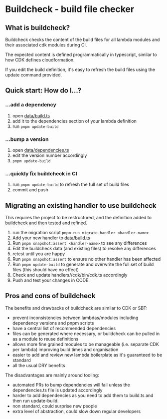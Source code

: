 # Buildcheck - build file checker

## What is buildcheck?
Buildcheck checks the content of the build files for all lambda modules and their associated cdk modules during CI.

The expected content is defined programmatically in typescript, similar to how CDK defines cloudformation.

If you edit the build definition, it's easy to refresh the build files using the update command provided.

## Quick start: How do I...?
### ...add a dependency
1. open [data/build.ts](data/build.ts) 
1. add it to the dependencies section of your lambda definition
1. run `pnpm update-build`
### ...bump a version
1. open [data/dependencies.ts](data/dependencies.ts)
1. edit the version number accordingly
1. `pnpm update-build`
### ...quickly fix buildcheck in CI
1. run `pnpm update-build` to refresh the full set of build files
2. commit and push

## Migrating an existing handler to use buildcheck
This requires the project to be restructured, and the definition added to buildcheck and then tested and refined.

1. run the migration script `pnpm run migrate-handler <handler-name>`
1. Add your new handler to [data/build.ts](data/build.ts)
1. Run `pnpm snapshot:assert <handler-name>` to see any differences
1. Edit the buildcheck data (and existing files) to resolve any differences
1. retest until you are happy
1. Run `pnpm snapshot:assert` to ensure no other handler has been affected
1. Run `pnpm update-build` to generate and overwrite the full set of build files (this should have no effect)
1. Check and update handlers/<handler-name>/cdk/bin/cdk.ts accordingly
1. Push and test your changes in CODE.

## Pros and cons of buildcheck
The benefits and drawbacks of buildcheck are similar to CDK or SBT:
- prevent inconsistencies between lambdas/modules including dependency versions and pnpm scripts
- have a central list of recommended dependencies
- files can be generated where necessary, or buildcheck can be pulled in as a module to reuse definitions
- allows more fine grained modules to be manageable (i.e. separate CDK per lambda) improving build times and organisation
- easier to add and review new lambda boilerplate as it's guaranteed to be standard
- all the usual DRY benefits

The disadvantages are mainly around tooling:
- automated PRs to bump dependencies will fail unless the dependencies.ts file is updated accordingly
- harder to add dependencies as you need to add them to build.ts and then run update-build.
- non standard, could surprise new people
- extra level of abstraction, could slow down regular developers
